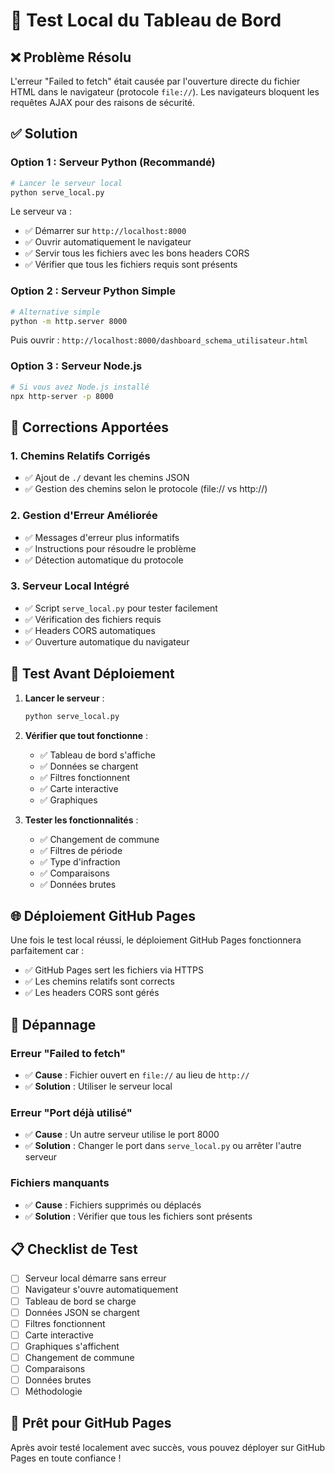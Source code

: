 # 🧪 Test Local du Tableau de Bord

## ❌ Problème Résolu

L'erreur "Failed to fetch" était causée par l'ouverture directe du fichier HTML dans le navigateur (protocole `file://`). Les navigateurs bloquent les requêtes AJAX pour des raisons de sécurité.

## ✅ Solution

### Option 1 : Serveur Python (Recommandé)

```bash
# Lancer le serveur local
python serve_local.py
```

Le serveur va :
- ✅ Démarrer sur `http://localhost:8000`
- ✅ Ouvrir automatiquement le navigateur
- ✅ Servir tous les fichiers avec les bons headers CORS
- ✅ Vérifier que tous les fichiers requis sont présents

### Option 2 : Serveur Python Simple

```bash
# Alternative simple
python -m http.server 8000
```

Puis ouvrir : `http://localhost:8000/dashboard_schema_utilisateur.html`

### Option 3 : Serveur Node.js

```bash
# Si vous avez Node.js installé
npx http-server -p 8000
```

## 🔧 Corrections Apportées

### 1. Chemins Relatifs Corrigés
- ✅ Ajout de `./` devant les chemins JSON
- ✅ Gestion des chemins selon le protocole (file:// vs http://)

### 2. Gestion d'Erreur Améliorée
- ✅ Messages d'erreur plus informatifs
- ✅ Instructions pour résoudre le problème
- ✅ Détection automatique du protocole

### 3. Serveur Local Intégré
- ✅ Script `serve_local.py` pour tester facilement
- ✅ Vérification des fichiers requis
- ✅ Headers CORS automatiques
- ✅ Ouverture automatique du navigateur

## 🚀 Test Avant Déploiement

1. **Lancer le serveur** :
   ```bash
   python serve_local.py
   ```

2. **Vérifier que tout fonctionne** :
   - ✅ Tableau de bord s'affiche
   - ✅ Données se chargent
   - ✅ Filtres fonctionnent
   - ✅ Carte interactive
   - ✅ Graphiques

3. **Tester les fonctionnalités** :
   - ✅ Changement de commune
   - ✅ Filtres de période
   - ✅ Type d'infraction
   - ✅ Comparaisons
   - ✅ Données brutes

## 🌐 Déploiement GitHub Pages

Une fois le test local réussi, le déploiement GitHub Pages fonctionnera parfaitement car :
- ✅ GitHub Pages sert les fichiers via HTTPS
- ✅ Les chemins relatifs sont corrects
- ✅ Les headers CORS sont gérés

## 🚨 Dépannage

### Erreur "Failed to fetch"
- ✅ **Cause** : Fichier ouvert en `file://` au lieu de `http://`
- ✅ **Solution** : Utiliser le serveur local

### Erreur "Port déjà utilisé"
- ✅ **Cause** : Un autre serveur utilise le port 8000
- ✅ **Solution** : Changer le port dans `serve_local.py` ou arrêter l'autre serveur

### Fichiers manquants
- ✅ **Cause** : Fichiers supprimés ou déplacés
- ✅ **Solution** : Vérifier que tous les fichiers sont présents

## 📋 Checklist de Test

- [ ] Serveur local démarre sans erreur
- [ ] Navigateur s'ouvre automatiquement
- [ ] Tableau de bord se charge
- [ ] Données JSON se chargent
- [ ] Filtres fonctionnent
- [ ] Carte interactive
- [ ] Graphiques s'affichent
- [ ] Changement de commune
- [ ] Comparaisons
- [ ] Données brutes
- [ ] Méthodologie

## 🎯 Prêt pour GitHub Pages

Après avoir testé localement avec succès, vous pouvez déployer sur GitHub Pages en toute confiance !
